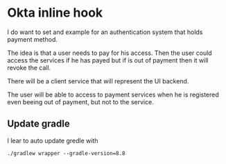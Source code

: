 # Okta inline hook

I do want to set and example for an authentication system that holds payment method.

The idea is that a user needs to pay for his access. Then the user could access the services if he has payed but if is out of payment then it will revoke the call.

There will be a client service that will represent the UI backend. 

The user will be able to access to payment services when he is registered even beeing out of payment, but not to the service.

## Update gradle

I lear to auto update gredle with

```shell
./gradlew wrapper --gradle-version=8.8
```